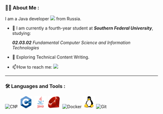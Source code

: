 ### :man_technologist: About Me :
I am a Java developer <img src="https://media.giphy.com/media/WUlplcMpOCEmTGBtBW/giphy.gif" width="30"> from Russia.

- :book: I am currently a fourth-year student at **_Southern Federal University_**, studying:

  _**02.03.02** Fundamental Computer Science and Information Technologies_

- :seedling: Exploring Technical Content Writing.

- :mailbox:How to reach me: [![](https://img.shields.io/badge/-telegram-red?color=white&logo=telegram&logoColor=black)](https://t.me/itami4yke)
---

### :hammer_and_wrench: Languages and Tools :
<div>
  <img src="https://static.cdnlogo.com/logos/c/68/c-sharp-350x350.png" title="С№" alt="С№" width="40" height="40"/>&nbsp;
  <img src="https://github.com/devicons/devicon/blob/master/icons/cplusplus/cplusplus-original.svg" title="C++" alt="C++" width="40" height="40"/>&nbsp;
  <img src="https://github.com/devicons/devicon/blob/master/icons/java/java-original-wordmark.svg" title="Java" alt="Java" width="40" height="40"/>
  <img src="https://github.com/devicons/devicon/blob/master/icons/ruby/ruby-original.svg" title="Ruby" alt="Ruby" width="40" height="40"/>&nbsp;
  <img src="https://cdn-icons-png.flaticon.com/512/5969/5969059.png" title="Docker" alt="Docker" width="40" height="40"/>
  <img src="https://github.com/devicons/devicon/blob/master/icons/linux/linux-original.svg" title="Linux" alt="Linux" width="40" height="40"/>
  <img src="https://git-scm.com/images/logos/downloads/Git-Icon-1788C.png" title="Git" alt="Git" width="40" height="40"/>
</div
